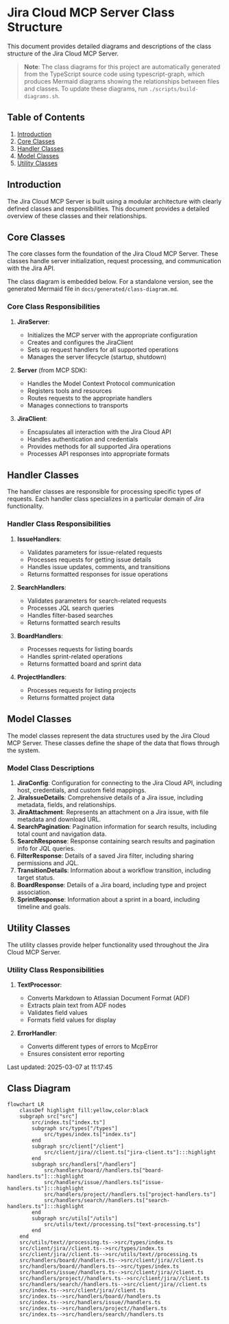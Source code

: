 # Jira Cloud MCP Server Class Structure

This document provides detailed diagrams and descriptions of the class structure of the Jira Cloud MCP Server.

> **Note**: The class diagrams for this project are automatically generated from the TypeScript source code using typescript-graph, which produces Mermaid diagrams showing the relationships between files and classes. To update these diagrams, run `./scripts/build-diagrams.sh`.

## Table of Contents

1. [Introduction](#introduction)
2. [Core Classes](#core-classes)
3. [Handler Classes](#handler-classes)
4. [Model Classes](#model-classes)
5. [Utility Classes](#utility-classes)

## Introduction

The Jira Cloud MCP Server is built using a modular architecture with clearly defined classes and responsibilities. This document provides a detailed overview of these classes and their relationships.

## Core Classes

The core classes form the foundation of the Jira Cloud MCP Server. These classes handle server initialization, request processing, and communication with the Jira API.

The class diagram is embedded below. For a standalone version, see the generated Mermaid file in `docs/generated/class-diagram.md`.

### Core Class Responsibilities

1. **JiraServer**:
   - Initializes the MCP server with the appropriate configuration
   - Creates and configures the JiraClient
   - Sets up request handlers for all supported operations
   - Manages the server lifecycle (startup, shutdown)

2. **Server** (from MCP SDK):
   - Handles the Model Context Protocol communication
   - Registers tools and resources
   - Routes requests to the appropriate handlers
   - Manages connections to transports

3. **JiraClient**:
   - Encapsulates all interaction with the Jira Cloud API
   - Handles authentication and credentials
   - Provides methods for all supported Jira operations
   - Processes API responses into appropriate formats

## Handler Classes

The handler classes are responsible for processing specific types of requests. Each handler class specializes in a particular domain of Jira functionality.

### Handler Class Responsibilities

1. **IssueHandlers**:
   - Validates parameters for issue-related requests
   - Processes requests for getting issue details
   - Handles issue updates, comments, and transitions
   - Returns formatted responses for issue operations

2. **SearchHandlers**:
   - Validates parameters for search-related requests
   - Processes JQL search queries
   - Handles filter-based searches
   - Returns formatted search results

3. **BoardHandlers**:
   - Processes requests for listing boards
   - Handles sprint-related operations
   - Returns formatted board and sprint data

4. **ProjectHandlers**:
   - Processes requests for listing projects
   - Returns formatted project data

## Model Classes

The model classes represent the data structures used by the Jira Cloud MCP Server. These classes define the shape of the data that flows through the system.

### Model Class Descriptions

1. **JiraConfig**: Configuration for connecting to the Jira Cloud API, including host, credentials, and custom field mappings.
2. **JiraIssueDetails**: Comprehensive details of a Jira issue, including metadata, fields, and relationships.
3. **JiraAttachment**: Represents an attachment on a Jira issue, with file metadata and download URL.
4. **SearchPagination**: Pagination information for search results, including total count and navigation data.
5. **SearchResponse**: Response containing search results and pagination info for JQL queries.
6. **FilterResponse**: Details of a saved Jira filter, including sharing permissions and JQL.
7. **TransitionDetails**: Information about a workflow transition, including target status.
8. **BoardResponse**: Details of a Jira board, including type and project association.
9. **SprintResponse**: Information about a sprint in a board, including timeline and goals.

## Utility Classes

The utility classes provide helper functionality used throughout the Jira Cloud MCP Server.

### Utility Class Responsibilities

1. **TextProcessor**:
   - Converts Markdown to Atlassian Document Format (ADF)
   - Extracts plain text from ADF nodes
   - Validates field values
   - Formats field values for display

2. **ErrorHandler**:
   - Converts different types of errors to McpError
   - Ensures consistent error reporting

Last updated: 2025-03-07 at 11:17:45

## Class Diagram

```mermaid
flowchart LR
    classDef highlight fill:yellow,color:black
    subgraph src["src"]
        src/index.ts["index.ts"]
        subgraph src/types["/types"]
            src/types/index.ts["index.ts"]
        end
        subgraph src/client["/client"]
            src/client/jira//client.ts["jira-client.ts"]:::highlight
        end
        subgraph src/handlers["/handlers"]
            src/handlers/board//handlers.ts["board-handlers.ts"]:::highlight
            src/handlers/issue//handlers.ts["issue-handlers.ts"]:::highlight
            src/handlers/project//handlers.ts["project-handlers.ts"]
            src/handlers/search//handlers.ts["search-handlers.ts"]:::highlight
        end
        subgraph src/utils["/utils"]
            src/utils/text//processing.ts["text-processing.ts"]
        end
    end
    src/utils/text//processing.ts-->src/types/index.ts
    src/client/jira//client.ts-->src/types/index.ts
    src/client/jira//client.ts-->src/utils/text//processing.ts
    src/handlers/board//handlers.ts-->src/client/jira//client.ts
    src/handlers/board//handlers.ts-->src/types/index.ts
    src/handlers/issue//handlers.ts-->src/client/jira//client.ts
    src/handlers/project//handlers.ts-->src/client/jira//client.ts
    src/handlers/search//handlers.ts-->src/client/jira//client.ts
    src/index.ts-->src/client/jira//client.ts
    src/index.ts-->src/handlers/board//handlers.ts
    src/index.ts-->src/handlers/issue//handlers.ts
    src/index.ts-->src/handlers/project//handlers.ts
    src/index.ts-->src/handlers/search//handlers.ts
```
